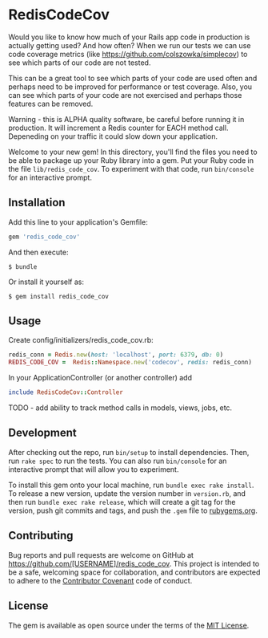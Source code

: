 # RedisCodeCov

Would you like to know how much of your Rails app code in production is actually getting used?  And how often?  When we run our tests we can use code coverage metrics (like https://github.com/colszowka/simplecov) to see which parts of our code are not tested.  

This can be a great tool to see which parts of your code are used often and perhaps need to be improved for performance or test coverage.  Also, you can see which parts of your code are not exercised and perhaps those features can be removed.  

Warning - this is ALPHA quality software, be careful before running it in production.  It will increment a Redis counter for EACH method call.  Depeneding on your traffic it could slow down your application.  

Welcome to your new gem! In this directory, you'll find the files you need to be able to package up your Ruby library into a gem. Put your Ruby code in the file `lib/redis_code_cov`. To experiment with that code, run `bin/console` for an interactive prompt.

## Installation

Add this line to your application's Gemfile:

```ruby
gem 'redis_code_cov'
```

And then execute:

    $ bundle

Or install it yourself as:

    $ gem install redis_code_cov

## Usage

Create config/initializers/redis_code_cov.rb:
```ruby
redis_conn = Redis.new(host: 'localhost', port: 6379, db: 0)
REDIS_CODE_COV =  Redis::Namespace.new('codecov', redis: redis_conn)
```

In your ApplicationController (or another controller) add
```ruby
include RedisCodeCov::Controller
```

TODO - add ability to track method calls in models, views, jobs, etc.  

## Development

After checking out the repo, run `bin/setup` to install dependencies. Then, run `rake spec` to run the tests. You can also run `bin/console` for an interactive prompt that will allow you to experiment.

To install this gem onto your local machine, run `bundle exec rake install`. To release a new version, update the version number in `version.rb`, and then run `bundle exec rake release`, which will create a git tag for the version, push git commits and tags, and push the `.gem` file to [rubygems.org](https://rubygems.org).

## Contributing

Bug reports and pull requests are welcome on GitHub at https://github.com/[USERNAME]/redis_code_cov. This project is intended to be a safe, welcoming space for collaboration, and contributors are expected to adhere to the [Contributor Covenant](http://contributor-covenant.org) code of conduct.


## License

The gem is available as open source under the terms of the [MIT License](http://opensource.org/licenses/MIT).
